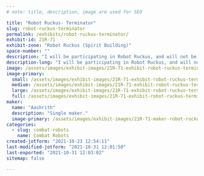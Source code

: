 ```yaml
---
# note: title, description, image are used for SEO

title: "Robot Ruckus- Terminator"
slug: robot-ruckus-terminator
permalink: /exhibits/robot-ruckus-terminator/
exhibit-id: 21R-71
exhibit-zone: "Robot Ruckus (Spirit Building)"
space-number: ""
description: "I will be participating in Robot Ruckus, and will not be having an exhibit besides the pit."
description-long: "I will be participating in Robot Ruckus, and will not be having an exhibit besides the pit."
image: /assets/images/exhibit-images/21R-71-exhibit-robot-ruckus-terminator-43-a-3549-large.png
image-primary: 
  small: /assets/images/exhibit-images/21R-71-exhibit-robot-ruckus-terminator-43-a-3549-small.png
  medium: /assets/images/exhibit-images/21R-71-exhibit-robot-ruckus-terminator-43-a-3549-medium.png
  large: /assets/images/exhibit-images/21R-71-exhibit-robot-ruckus-terminator-43-a-3549-large.png
  full: /assets/images/exhibit-images/21R-71-exhibit-robot-ruckus-terminator-43-a-3549-full.png
maker: 
  name: "Aashrith"
  description: "Single maker."
  image-primary: /assets/images/exhibit-images/21R-71-maker-robot-ruckus-terminator-a-medium.png
categories: 
  - slug: combat-robots
    name: Combat Robots
created-jotform: "2021-10-23 12:54:11"
last-modified-jotform: "2021-10-31 12:01:50"
last-exported: "2021-10-31 12:03:02"
sitemap: false

---
```

